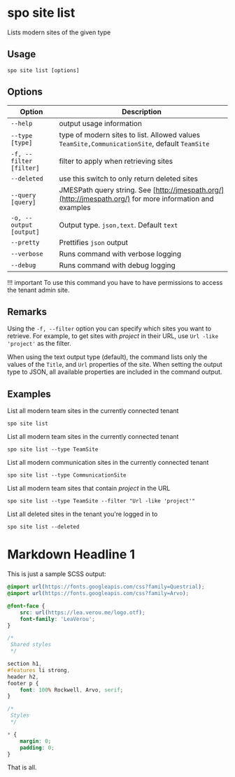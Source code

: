 # spo site list

Lists modern sites of the given type

## Usage

```shell
spo site list [options]
```

## Options

Option|Description
------|-----------
`--help`|output usage information
`--type [type]`|type of modern sites to list. Allowed values `TeamSite,CommunicationSite`, default `TeamSite`
`-f, --filter [filter]`|filter to apply when retrieving sites
`--deleted`|use this switch to only return deleted sites
`--query [query]`|JMESPath query string. See [http://jmespath.org/](http://jmespath.org/) for more information and examples
`-o, --output [output]`|Output type. `json,text`. Default `text`
`--pretty`|Prettifies `json` output
`--verbose`|Runs command with verbose logging
`--debug`|Runs command with debug logging

!!! important
    To use this command you have to have permissions to access the tenant admin site.

## Remarks

Using the `-f, --filter` option you can specify which sites you want to retrieve. For example, to get sites with _project_ in their URL, use `Url -like 'project'` as the filter.

When using the text output type (default), the command lists only the values of the `Title`, and `Url` properties of the site. When setting the output type to JSON, all available properties are included in the command output.

## Examples

List all modern team sites in the currently connected tenant

```shell
spo site list
```

List all modern team sites in the currently connected tenant

```shell
spo site list --type TeamSite
```

List all modern communication sites in the currently connected tenant

```shell
spo site list --type CommunicationSite
```

List all modern team sites that contain _project_ in the URL

```shell
spo site list --type TeamSite --filter "Url -like 'project'"
```

List all deleted sites in the tenant you're logged in to

```shell
spo site list --deleted
```

# Markdown Headline 1

This is just a sample SCSS output:

```scss
@import url(https://fonts.googleapis.com/css?family=Questrial);
@import url(https://fonts.googleapis.com/css?family=Arvo);

@font-face {
	src: url(https://lea.verou.me/logo.otf);
	font-family: 'LeaVerou';
}

/*
 Shared styles
 */

section h1,
#features li strong,
header h2,
footer p {
	font: 100% Rockwell, Arvo, serif;
}

/*
 Styles
 */

* {
	margin: 0;
	padding: 0;
}

```

That is all.